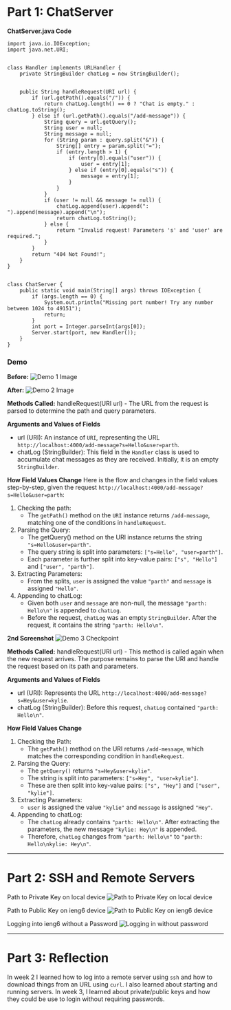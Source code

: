 # Part 1: ChatServer

**ChatServer.java Code**

```
import java.io.IOException;
import java.net.URI;


class Handler implements URLHandler {
    private StringBuilder chatLog = new StringBuilder();


    public String handleRequest(URI url) {
        if (url.getPath().equals("/")) {
            return chatLog.length() == 0 ? "Chat is empty." : chatLog.toString();
        } else if (url.getPath().equals("/add-message")) {
            String query = url.getQuery();
            String user = null;
            String message = null;
            for (String param : query.split("&")) {
                String[] entry = param.split("=");
                if (entry.length > 1) {
                    if (entry[0].equals("user")) {
                        user = entry[1];
                    } else if (entry[0].equals("s")) {
                        message = entry[1];
                    }
                }
            }
            if (user != null && message != null) {
                chatLog.append(user).append(": ").append(message).append("\n");
                return chatLog.toString();
            } else {
                return "Invalid request! Parameters 's' and 'user' are required.";
            }
        }
        return "404 Not Found!";
    }
}


class ChatServer {
    public static void main(String[] args) throws IOException {
        if (args.length == 0) {
            System.out.println("Missing port number! Try any number between 1024 to 49151");
            return;
        }
        int port = Integer.parseInt(args[0]);
        Server.start(port, new Handler());
    }
}
```

### Demo
**Before:**
![Demo 1 Image](https://parthshinde04.github.io/cse15l-lab-reports/lab-report-2/images/Lab-Report-2-Image-1.png)

**After:**
![Demo 2 Image](https://parthshinde04.github.io/cse15l-lab-reports/lab-report-2/images/Lab-Report-2-Image-2.png)

**Methods Called:** handleRequest(URI url) - The URL from the request is parsed to determine the path and query parameters.

**Arguments and Values of Fields**
- url (URI): An instance of `URI`, representing the URL `http://localhost:4000/add-message?s=Hello&user=parth`.
- chatLog (StringBuilder): This field in the `Handler` class is used to accumulate chat messages as they are received. Initially, it is an empty `StringBuilder`.

**How Field Values Change**
Here is the flow and changes in the field values step-by-step, given the request `http://localhost:4000/add-message?s=Hello&user=parth`:
1. Checking the path:
    - The `getPath()` method on the `URI` instance returns `/add-message`, matching one of the conditions in `handleRequest`.
2. Parsing the Query:
    - The getQuery() method on the URI instance returns the string `"s=Hello&user=parth"`.
    - The query string is split into parameters: `["s=Hello", "user=parth"]`.
    - Each parameter is further split into key-value pairs: `["s", "Hello"]` and `["user", "parth"]`.
3. Extracting Parameters:
    - From the splits, `user` is assigned the value `"parth"` and `message` is assigned `"Hello"`.
4. Appending to chatLog:
    - Given both `user` and `message` are non-null, the message `"parth: Hello\n"` is appended to `chatLog`.
    - Before the request, `chatLog` was an empty `StringBuilder`. After the request, it contains the string `"parth: Hello\n"`.

**2nd Screenshot**
![Demo 3 Checkpoint](https://parthshinde04.github.io/cse15l-lab-reports/lab-report-2/images/Lab-Report-2-Image-3.png)

**Methods Called:** handleRequest(URI url) - This method is called again when the new request arrives. The purpose remains to parse the URI and handle the request based on its path and parameters.

**Arguments and Values of Fields**
- url (URI): Represents the URL `http://localhost:4000/add-message?s=Hey&user=kylie`.
- chatLog (StringBuilder): Before this request, `chatLog` contained `"parth: Hello\n"`.

**How Field Values Change**
1. Checking the Path:
    - The `getPath()` method on the URI returns `/add-message`, which matches the corresponding condition in `handleRequest`.
2. Parsing the Query:
    - The `getQuery()` returns `"s=Hey&user=kylie"`.
    - The string is split into parameters: `["s=Hey", "user=kylie"]`.
    - These are then split into key-value pairs: `["s", "Hey"]` and `["user", "kylie"]`.
3. Extracting Parameters:
    - `user` is assigned the value `"kylie"` and `message` is assigned `"Hey"`.
4. Appending to chatLog:
    - The `chatLog` already contains `"parth: Hello\n"`. After extracting the parameters, the new message `"kylie: Hey\n"` is appended.
    - Therefore, `chatLog` changes from `"parth: Hello\n"` to `"parth: Hello\nkylie: Hey\n"`.

---
# Part 2: SSH and Remote Servers
Path to Private Key on local device
![Path to Private Key on local device](https://parthshinde04.github.io/cse15l-lab-reports/lab-report-2/images/Lab-Report-2-Image-4.png)

Path to Public Key on ieng6 device
![Path to Public Key on ieng6 device](https://parthshinde04.github.io/cse15l-lab-reports/lab-report-2/images/Lab-Report-2-Image-5.png)

Logging into ieng6 without a Password
![Logging in without password](https://parthshinde04.github.io/cse15l-lab-reports/lab-report-2/images/Lab-Report-2-Image-6.png)

---
# Part 3: Reflection
In week 2 I learned how to log into a remote server using `ssh` and how to download things from an URL using `curl`.
I also learned about starting and running servers. In week 3, I learned about private/public keys and how they could be use to login without requiring passwords.